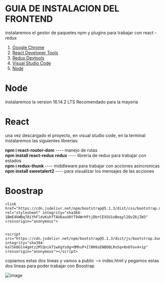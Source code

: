 # GUIA DE INSTALACION DEL FRONTEND

instalaremos el gestor de paquetes npm y plugins para trabajar con react - redux
<ol>
    <li><a href="https://github.com/GeanDev2022/Software/tree/Backend">Google Chrome</a></li>
    <li><a href="https://github.com/GeanDev2022/Software/tree/Frontend">React Developer Tools</a></li>
    <li><a href="https://github.com/GeanDev2022/Software/tree/Frontend">Redux Devtools</a></li>
    <li><a href="https://github.com/GeanDev2022/Software/tree/Frontend">Visual Studio Code</a></li>
    <li><a href="https://github.com/GeanDev2022/Software/tree/Frontend">Node</a></li>
</ol>

# Node 

instalaremos la version 16.14.2 LTS Recomendado para la mayoria

# React

una vez descargado el proyecto, en visual studio code, en la terminal instalaremos las siguientes librerias:


<b>npm i react-router-dom</b>                     ----             manejo de rutas  <br/>
<b>npm install react-redux redux  </b>            ----              libreria de redux para trabajar con estados<br/>
<b>npm i redux-thunk </b>                         ----              middleware para trabajar  con acciones asincronicas <br/>
<b>npm install sweetalert2 </b>                   ----              para visualizar los mensajes de las acciones<br/>

# Boostrap
``` 
<link href="https://cdn.jsdelivr.net/npm/bootstrap@5.1.3/dist/css/bootstrap.min.css" rel="stylesheet" integrity="sha384-1BmE4kWBq78iYhFldvKuhfTAU6auU8tT94WrHftjDbrCEXSU1oBoqyl2QvZ6jIW3" crossorigin="anonymous"> 
 

<script src="https://cdn.jsdelivr.net/npm/bootstrap@5.1.3/dist/js/bootstrap.bundle.min.js" integrity="sha384-ka7Sk0Gln4gmtz2MlQnikT1wXgYsOg+OMhuP+IlRH9sENBO0LRn5q+8nbTov4+1p" crossorigin="anonymous"></script>
```

copiamos estas dos lineas y vamos a public --> index.html y pegamos estas dos lineas para poder trabajar con Boostrap 


![image](https://user-images.githubusercontent.com/73712509/162595142-04404dbc-96e6-477e-b1bb-4b0b70965354.png)



        
 
